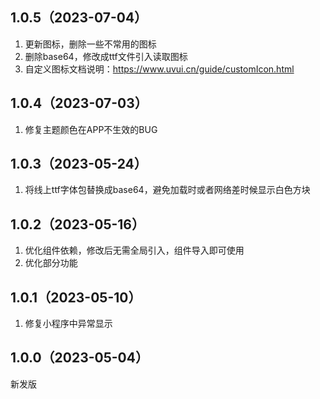 ## 1.0.5（2023-07-04）
1. 更新图标，删除一些不常用的图标
2. 删除base64，修改成ttf文件引入读取图标
3. 自定义图标文档说明：https://www.uvui.cn/guide/customIcon.html
## 1.0.4（2023-07-03）
1. 修复主题颜色在APP不生效的BUG
## 1.0.3（2023-05-24）
1. 将线上ttf字体包替换成base64，避免加载时或者网络差时候显示白色方块
## 1.0.2（2023-05-16）
1. 优化组件依赖，修改后无需全局引入，组件导入即可使用
2. 优化部分功能
## 1.0.1（2023-05-10）
1. 修复小程序中异常显示
## 1.0.0（2023-05-04）
新发版
